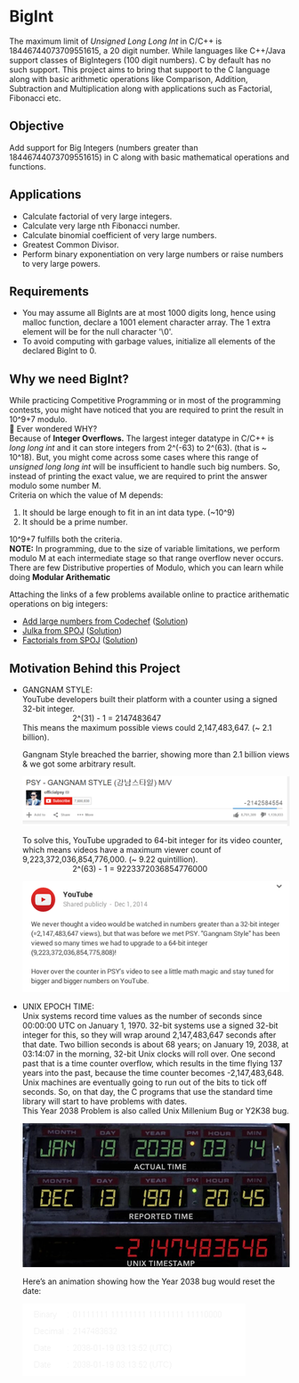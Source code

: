 # BigInt
The maximum limit of _Unsigned Long Long Int_ in C/C++ is 18446744073709551615, a 20 digit number. While languages like C++/Java support classes of BigIntegers (100 digit numbers). C by default has no such support. This project aims to bring that support to the C language along with basic arithmetic operations like Comparison, Addition, Subtraction and Multiplication along with applications such as Factorial, Fibonacci etc.

## Objective
Add support for Big Integers (numbers greater than 18446744073709551615) in C along with basic mathematical operations and functions.

## Applications
- Calculate factorial of very large integers.
- Calculate very large nth Fibonacci number.
- Calculate binomial coefficient of very large numbers.
- Greatest Common Divisor.
- Perform binary exponentiation on very large numbers or raise numbers to very large powers.

## Requirements
- You may assume all BigInts are at most 1000 digits long, hence using malloc function, declare a 1001 element character array. The 1 extra element will be for the null character '\0'.
- To avoid computing with garbage values, initialize all elements of the declared BigInt to 0.

## Why we need BigInt?
While practicing Competitive Programming or in most of the programming contests, you might have noticed that you are required to print the result in 10^9+7 modulo. </br>
:thinking: Ever wondered WHY?  </br>
Because of **Integer Overflows.**  The largest integer datatype in C/C++ is _long long int_ and it can store integers from 2^(-63) to 2^(63). (that is ~ 10^18). But, you might come across some cases where this range of _unsigned long long int_ will be insufficient to handle such big numbers. So, instead of printing the exact value, we are required to print the answer modulo some number M. <br>
Criteria on which the value of M depends: </br>
1. It should be large enough to fit in an int data type. (~10^9) </br>
2. It should be a prime number. </br>

10^9+7 fulfills both the criteria. </br>
**NOTE:** In programming, due to the size of variable limitations, we perform modulo M at each intermediate stage so that range overflow never occurs. </br>
There are few Distributive properties of Modulo, which you can learn while doing **Modular Arithematic** </br>

Attaching the links of a few problems available online to practice arithematic operations on big integers: </br>
- [Add large numbers from Codechef](https://www.codechef.com/UAPRAC/problems/ADDXL/) ([Solution](https://github.com/GeekyGoyal/Coding-Practice/blob/main/Codechef/AddLargeNumbers.cpp))</br>
- [Julka from SPOJ](https://www.spoj.com/problems/JULKA/) ([Solution](https://github.com/GeekyGoyal/Coding-Practice/blob/main/SPOJ/Julka.cpp))</br>
- [Factorials from SPOJ](https://www.spoj.com/problems/FCTRL2/) ([Solution](https://github.com/GeekyGoyal/Coding-Practice/blob/main/SPOJ/smallFactorials.cpp))

## Motivation Behind this Project
- GANGNAM STYLE: </br>
    YouTube developers built their platform with a counter using a signed 32-bit integer. </br>
    &emsp; &emsp; &emsp; &emsp; &emsp; 2^(31) - 1 = 2147483647 </br>
    This means the maximum possible views could 2,147,483,647. (~ 2.1 billion). </br>

    Gangnam Style breached the barrier, showing more than 2.1 billion views & we got some arbitrary result. 
    
    ![Image](assets/Gangnam.NegCount.png)
    
    To solve this, YouTube upgraded to 64-bit integer for its video counter, which means videos have a maximum viewer count of 9,223,372,036,854,776,000. (~ 9.22 quintillion). </br>
    &emsp; &emsp; &emsp; &emsp; &emsp; 2^(63) - 1 = 9223372036854776000

    ![Image](assets/psy.png)
    
- UNIX EPOCH TIME: <br>
    Unix systems record time values as the number of seconds since 00:00:00 UTC on January 1, 1970. 32-bit systems use a signed 32-bit integer for this, so they will wrap around 2,147,483,647 seconds after that date. Two billion seconds is about 68 years; on January 19, 2038, at 03:14:07 in the morning, 32-bit Unix clocks will roll over. One second past that is a time counter overflow, which results in the time flying 137 years into the past, because the time counter becomes -2,147,483,648. Unix machines are eventually going to run out of the bits to tick off seconds. So, on that day, the C programs that use the standard time library will start to have problems with dates.</br> 
    This Year 2038 Problem is also called Unix Millenium Bug or Y2K38 bug.

    ![Image](assets/1520134296131.jpg)

    Here’s an animation showing how the Year 2038 bug would reset the date:

    ![Image](assets/Year_2038_problem.gif)